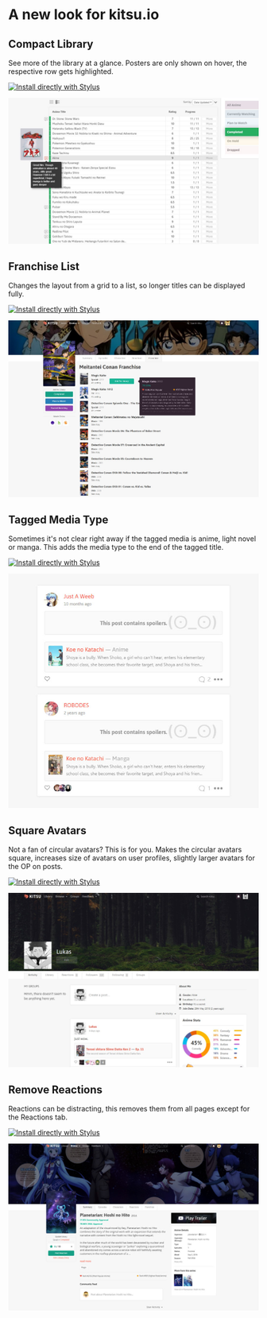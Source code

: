 # A new look for kitsu.io
## Compact Library
See more of the library at a glance. Posters are only shown on hover, the respective row gets highlighted.

[![Install directly with Stylus](https://img.shields.io/badge/Install%20directly%20with-Stylus-00adad.svg)](https://raw.githubusercontent.com/lukas-berger/styling-kitsu/main/compact-library/compact-library.user.css)

![Compact Library](/compact-library/kitsucompactlibrary.jpg)

## Franchise List
Changes the layout from a grid to a list, so longer titles can be displayed fully.

[![Install directly with Stylus](https://img.shields.io/badge/Install%20directly%20with-Stylus-00adad.svg)](https://raw.githubusercontent.com/lukas-berger/styling-kitsu/main/franchise-list/franchise-list.user.css)

![Franchise List](/franchise-list/kitsufranchiselist.jpg)


## Tagged Media Type
Sometimes it's not clear right away if the tagged media is anime, light novel or manga. 
This adds the media type to the end of the tagged title.

[![Install directly with Stylus](https://img.shields.io/badge/Install%20directly%20with-Stylus-00adad.svg)](https://raw.githubusercontent.com/lukas-berger/styling-kitsu/main/tagged-media-type/tagged-media-type.user.css)

![Tagged Media Type](/tagged-media-type/kitsutaggedmediatype.jpg)



## Square Avatars
Not a fan of circular avatars? This is for you. Makes the circular avatars square, increases size of avatars on user profiles, slightly larger avatars for the OP on posts.

[![Install directly with Stylus](https://img.shields.io/badge/Install%20directly%20with-Stylus-00adad.svg)](https://raw.githubusercontent.com/lukas-berger/styling-kitsu/main/square-avatars/square-avatars.user.css)

![Square Avatars](/square-avatars/kitsusquareavatars.jpg)



## Remove Reactions
Reactions can be distracting, this removes them from all pages except for the Reactions tab.

[![Install directly with Stylus](https://img.shields.io/badge/Install%20directly%20with-Stylus-00adad.svg)](https://raw.githubusercontent.com/lukas-berger/styling-kitsu/main/remove-reactions/remove-reactions.user.css)

![Remove Reactions](/remove-reactions/kitsuremovereactions.jpg)
